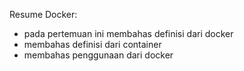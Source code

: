 Resume Docker:
- pada pertemuan ini membahas definisi dari docker
- membahas definisi dari container
- membahas penggunaan dari docker
